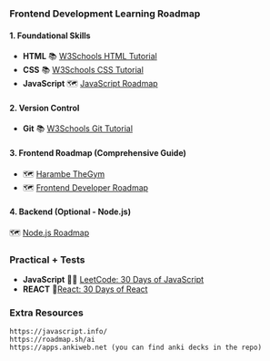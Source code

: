 
### **Frontend Development Learning Roadmap**

#### **1. Foundational Skills**
- **HTML**
  📚 [W3Schools HTML Tutorial](https://www.w3schools.com/html)
- **CSS**
  📚 [W3Schools CSS Tutorial](https://www.w3schools.com/css)
- **JavaScript**
  🗺️ [JavaScript Roadmap](https://roadmap.sh/javascript)

#### **2. Version Control**
- **Git**
  📚 [W3Schools Git Tutorial](https://www.w3schools.com/git/default.asp)

#### **3. Frontend Roadmap (Comprehensive Guide)**
  - 🗺️ [Harambe TheGym](https://classic-cobalt-104.notion.site/Coding-in-the-gap-year-Curriculum-and-Schedule-1c3f98702c618007a3dffc868ccfda04)
  - 🗺️ [Frontend Developer Roadmap](https://roadmap.sh/frontend)


#### **4. Backend (Optional - Node.js)**
  🗺️ [Node.js Roadmap](https://roadmap.sh/nodejs)

### **Practical + Tests**
- **JavaScript**
  🏋️‍♂️ [LeetCode: 30 Days of JavaScript](https://leetcode.com/studyplan/30-days-of-javascript)
- **REACT**
  🧪[React: 30 Days of React](https://www.30daysofreact.com)

### **Extra Resources**
    https://javascript.info/
    https://roadmap.sh/ai
    https://apps.ankiweb.net (you can find anki decks in the repo)
    

